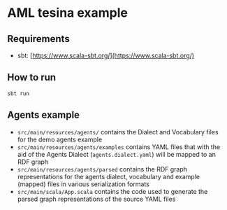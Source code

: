 # AML tesina example
## Requirements
* sbt: [https://www.scala-sbt.org/](https://www.scala-sbt.org/)

## How to run
`sbt run`

## Agents example
* `src/main/resources/agents/` contains the Dialect and Vocabulary files for the demo agents example
* `src/main/resources/agents/examples` contains YAML files that with the aid of the Agents Dialect (`agents.dialect.yaml`) will be mapped to an RDF graph
* `src/main/resources/agents/parsed` contains the RDF graph representations for the agents dialect, vocabulary and example (mapped) files in various serialization formats
* `src/main/scala/App.scala` contains the code used to generate the parsed graph representations of the source YAML files